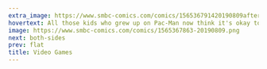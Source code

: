 ```yaml
---
extra_image: https://www.smbc-comics.com/comics/156536791420190809after.png
hovertext: All those kids who grew up on Pac-Man now think it's okay to eat ghosts.
image: https://www.smbc-comics.com/comics/1565367863-20190809.png
next: both-sides
prev: flat
title: Video Games
---
```

